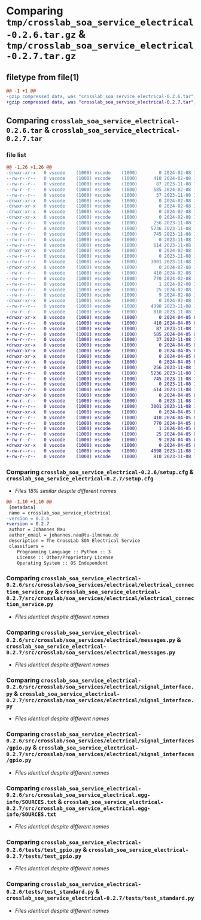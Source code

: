 # Comparing `tmp/crosslab_soa_service_electrical-0.2.6.tar.gz` & `tmp/crosslab_soa_service_electrical-0.2.7.tar.gz`

## filetype from file(1)

```diff
@@ -1 +1 @@
-gzip compressed data, was "crosslab_soa_service_electrical-0.2.6.tar", last modified: Thu Feb  8 15:26:18 2024, max compression
+gzip compressed data, was "crosslab_soa_service_electrical-0.2.7.tar", last modified: Fri Apr  5 09:17:07 2024, max compression
```

## Comparing `crosslab_soa_service_electrical-0.2.6.tar` & `crosslab_soa_service_electrical-0.2.7.tar`

### file list

```diff
@@ -1,26 +1,26 @@
-drwxr-xr-x   0 vscode    (1000) vscode    (1000)        0 2024-02-08 15:26:18.284196 crosslab_soa_service_electrical-0.2.6/
--rw-r--r--   0 vscode    (1000) vscode    (1000)      410 2024-02-08 15:26:18.284196 crosslab_soa_service_electrical-0.2.6/PKG-INFO
--rw-r--r--   0 vscode    (1000) vscode    (1000)       87 2023-11-08 12:05:40.000000 crosslab_soa_service_electrical-0.2.6/pyproject.toml
--rw-r--r--   0 vscode    (1000) vscode    (1000)      585 2024-02-08 15:26:18.284196 crosslab_soa_service_electrical-0.2.6/setup.cfg
--rw-r--r--   0 vscode    (1000) vscode    (1000)       37 2023-11-08 12:05:40.000000 crosslab_soa_service_electrical-0.2.6/setup.py
-drwxr-xr-x   0 vscode    (1000) vscode    (1000)        0 2024-02-08 15:26:18.284196 crosslab_soa_service_electrical-0.2.6/src/
-drwxr-xr-x   0 vscode    (1000) vscode    (1000)        0 2024-02-08 15:26:18.284196 crosslab_soa_service_electrical-0.2.6/src/crosslab/
-drwxr-xr-x   0 vscode    (1000) vscode    (1000)        0 2024-02-08 15:26:18.284196 crosslab_soa_service_electrical-0.2.6/src/crosslab/soa_services/
-drwxr-xr-x   0 vscode    (1000) vscode    (1000)        0 2024-02-08 15:26:18.284196 crosslab_soa_service_electrical-0.2.6/src/crosslab/soa_services/electrical/
--rw-r--r--   0 vscode    (1000) vscode    (1000)      256 2023-11-08 12:05:40.000000 crosslab_soa_service_electrical-0.2.6/src/crosslab/soa_services/electrical/__init__.py
--rw-r--r--   0 vscode    (1000) vscode    (1000)     5236 2023-11-08 12:05:40.000000 crosslab_soa_service_electrical-0.2.6/src/crosslab/soa_services/electrical/electrical_connection_service.py
--rw-r--r--   0 vscode    (1000) vscode    (1000)      745 2023-11-08 12:05:40.000000 crosslab_soa_service_electrical-0.2.6/src/crosslab/soa_services/electrical/messages.py
--rw-r--r--   0 vscode    (1000) vscode    (1000)        0 2023-11-08 12:05:40.000000 crosslab_soa_service_electrical-0.2.6/src/crosslab/soa_services/electrical/py.typed
--rw-r--r--   0 vscode    (1000) vscode    (1000)      614 2023-11-08 12:05:40.000000 crosslab_soa_service_electrical-0.2.6/src/crosslab/soa_services/electrical/signal_interface.py
-drwxr-xr-x   0 vscode    (1000) vscode    (1000)        0 2024-02-08 15:26:18.284196 crosslab_soa_service_electrical-0.2.6/src/crosslab/soa_services/electrical/signal_interfaces/
--rw-r--r--   0 vscode    (1000) vscode    (1000)        0 2023-11-08 12:05:40.000000 crosslab_soa_service_electrical-0.2.6/src/crosslab/soa_services/electrical/signal_interfaces/__init__.py
--rw-r--r--   0 vscode    (1000) vscode    (1000)     3001 2023-11-08 12:05:40.000000 crosslab_soa_service_electrical-0.2.6/src/crosslab/soa_services/electrical/signal_interfaces/gpio.py
-drwxr-xr-x   0 vscode    (1000) vscode    (1000)        0 2024-02-08 15:26:18.284196 crosslab_soa_service_electrical-0.2.6/src/crosslab_soa_service_electrical.egg-info/
--rw-r--r--   0 vscode    (1000) vscode    (1000)      410 2024-02-08 15:26:18.000000 crosslab_soa_service_electrical-0.2.6/src/crosslab_soa_service_electrical.egg-info/PKG-INFO
--rw-r--r--   0 vscode    (1000) vscode    (1000)      770 2024-02-08 15:26:18.000000 crosslab_soa_service_electrical-0.2.6/src/crosslab_soa_service_electrical.egg-info/SOURCES.txt
--rw-r--r--   0 vscode    (1000) vscode    (1000)        1 2024-02-08 15:26:18.000000 crosslab_soa_service_electrical-0.2.6/src/crosslab_soa_service_electrical.egg-info/dependency_links.txt
--rw-r--r--   0 vscode    (1000) vscode    (1000)       25 2024-02-08 15:26:18.000000 crosslab_soa_service_electrical-0.2.6/src/crosslab_soa_service_electrical.egg-info/requires.txt
--rw-r--r--   0 vscode    (1000) vscode    (1000)        9 2024-02-08 15:26:18.000000 crosslab_soa_service_electrical-0.2.6/src/crosslab_soa_service_electrical.egg-info/top_level.txt
-drwxr-xr-x   0 vscode    (1000) vscode    (1000)        0 2024-02-08 15:26:18.284196 crosslab_soa_service_electrical-0.2.6/tests/
--rw-r--r--   0 vscode    (1000) vscode    (1000)     4098 2023-11-08 12:05:40.000000 crosslab_soa_service_electrical-0.2.6/tests/test_gpio.py
--rw-r--r--   0 vscode    (1000) vscode    (1000)      810 2023-11-08 12:05:40.000000 crosslab_soa_service_electrical-0.2.6/tests/test_standard.py
+drwxr-xr-x   0 vscode    (1000) vscode    (1000)        0 2024-04-05 09:17:07.842567 crosslab_soa_service_electrical-0.2.7/
+-rw-r--r--   0 vscode    (1000) vscode    (1000)      410 2024-04-05 09:17:07.842567 crosslab_soa_service_electrical-0.2.7/PKG-INFO
+-rw-r--r--   0 vscode    (1000) vscode    (1000)       87 2023-11-08 12:05:40.000000 crosslab_soa_service_electrical-0.2.7/pyproject.toml
+-rw-r--r--   0 vscode    (1000) vscode    (1000)      585 2024-04-05 09:17:07.842567 crosslab_soa_service_electrical-0.2.7/setup.cfg
+-rw-r--r--   0 vscode    (1000) vscode    (1000)       37 2023-11-08 12:05:40.000000 crosslab_soa_service_electrical-0.2.7/setup.py
+drwxr-xr-x   0 vscode    (1000) vscode    (1000)        0 2024-04-05 09:17:07.838567 crosslab_soa_service_electrical-0.2.7/src/
+drwxr-xr-x   0 vscode    (1000) vscode    (1000)        0 2024-04-05 09:17:07.838567 crosslab_soa_service_electrical-0.2.7/src/crosslab/
+drwxr-xr-x   0 vscode    (1000) vscode    (1000)        0 2024-04-05 09:17:07.838567 crosslab_soa_service_electrical-0.2.7/src/crosslab/soa_services/
+drwxr-xr-x   0 vscode    (1000) vscode    (1000)        0 2024-04-05 09:17:07.842567 crosslab_soa_service_electrical-0.2.7/src/crosslab/soa_services/electrical/
+-rw-r--r--   0 vscode    (1000) vscode    (1000)      256 2023-11-08 12:05:40.000000 crosslab_soa_service_electrical-0.2.7/src/crosslab/soa_services/electrical/__init__.py
+-rw-r--r--   0 vscode    (1000) vscode    (1000)     5236 2023-11-08 12:05:40.000000 crosslab_soa_service_electrical-0.2.7/src/crosslab/soa_services/electrical/electrical_connection_service.py
+-rw-r--r--   0 vscode    (1000) vscode    (1000)      745 2023-11-08 12:05:40.000000 crosslab_soa_service_electrical-0.2.7/src/crosslab/soa_services/electrical/messages.py
+-rw-r--r--   0 vscode    (1000) vscode    (1000)        0 2023-11-08 12:05:40.000000 crosslab_soa_service_electrical-0.2.7/src/crosslab/soa_services/electrical/py.typed
+-rw-r--r--   0 vscode    (1000) vscode    (1000)      614 2023-11-08 12:05:40.000000 crosslab_soa_service_electrical-0.2.7/src/crosslab/soa_services/electrical/signal_interface.py
+drwxr-xr-x   0 vscode    (1000) vscode    (1000)        0 2024-04-05 09:17:07.842567 crosslab_soa_service_electrical-0.2.7/src/crosslab/soa_services/electrical/signal_interfaces/
+-rw-r--r--   0 vscode    (1000) vscode    (1000)        0 2023-11-08 12:05:40.000000 crosslab_soa_service_electrical-0.2.7/src/crosslab/soa_services/electrical/signal_interfaces/__init__.py
+-rw-r--r--   0 vscode    (1000) vscode    (1000)     3001 2023-11-08 12:05:40.000000 crosslab_soa_service_electrical-0.2.7/src/crosslab/soa_services/electrical/signal_interfaces/gpio.py
+drwxr-xr-x   0 vscode    (1000) vscode    (1000)        0 2024-04-05 09:17:07.842567 crosslab_soa_service_electrical-0.2.7/src/crosslab_soa_service_electrical.egg-info/
+-rw-r--r--   0 vscode    (1000) vscode    (1000)      410 2024-04-05 09:17:07.000000 crosslab_soa_service_electrical-0.2.7/src/crosslab_soa_service_electrical.egg-info/PKG-INFO
+-rw-r--r--   0 vscode    (1000) vscode    (1000)      770 2024-04-05 09:17:07.000000 crosslab_soa_service_electrical-0.2.7/src/crosslab_soa_service_electrical.egg-info/SOURCES.txt
+-rw-r--r--   0 vscode    (1000) vscode    (1000)        1 2024-04-05 09:17:07.000000 crosslab_soa_service_electrical-0.2.7/src/crosslab_soa_service_electrical.egg-info/dependency_links.txt
+-rw-r--r--   0 vscode    (1000) vscode    (1000)       25 2024-04-05 09:17:07.000000 crosslab_soa_service_electrical-0.2.7/src/crosslab_soa_service_electrical.egg-info/requires.txt
+-rw-r--r--   0 vscode    (1000) vscode    (1000)        9 2024-04-05 09:17:07.000000 crosslab_soa_service_electrical-0.2.7/src/crosslab_soa_service_electrical.egg-info/top_level.txt
+drwxr-xr-x   0 vscode    (1000) vscode    (1000)        0 2024-04-05 09:17:07.842567 crosslab_soa_service_electrical-0.2.7/tests/
+-rw-r--r--   0 vscode    (1000) vscode    (1000)     4098 2023-11-08 12:05:40.000000 crosslab_soa_service_electrical-0.2.7/tests/test_gpio.py
+-rw-r--r--   0 vscode    (1000) vscode    (1000)      810 2023-11-08 12:05:40.000000 crosslab_soa_service_electrical-0.2.7/tests/test_standard.py
```

### Comparing `crosslab_soa_service_electrical-0.2.6/setup.cfg` & `crosslab_soa_service_electrical-0.2.7/setup.cfg`

 * *Files 18% similar despite different names*

```diff
@@ -1,10 +1,10 @@
 [metadata]
 name = crosslab_soa_service_electrical
-version = 0.2.6
+version = 0.2.7
 author = Johannes Nau
 author_email = johannes.nau@tu-ilmenau.de
 description = The CrossLab SOA Electrical Service
 classifiers = 
 	Programming Language :: Python :: 3
 	License :: Other/Proprietary License
 	Operating System :: OS Independent
```

### Comparing `crosslab_soa_service_electrical-0.2.6/src/crosslab/soa_services/electrical/electrical_connection_service.py` & `crosslab_soa_service_electrical-0.2.7/src/crosslab/soa_services/electrical/electrical_connection_service.py`

 * *Files identical despite different names*

### Comparing `crosslab_soa_service_electrical-0.2.6/src/crosslab/soa_services/electrical/messages.py` & `crosslab_soa_service_electrical-0.2.7/src/crosslab/soa_services/electrical/messages.py`

 * *Files identical despite different names*

### Comparing `crosslab_soa_service_electrical-0.2.6/src/crosslab/soa_services/electrical/signal_interface.py` & `crosslab_soa_service_electrical-0.2.7/src/crosslab/soa_services/electrical/signal_interface.py`

 * *Files identical despite different names*

### Comparing `crosslab_soa_service_electrical-0.2.6/src/crosslab/soa_services/electrical/signal_interfaces/gpio.py` & `crosslab_soa_service_electrical-0.2.7/src/crosslab/soa_services/electrical/signal_interfaces/gpio.py`

 * *Files identical despite different names*

### Comparing `crosslab_soa_service_electrical-0.2.6/src/crosslab_soa_service_electrical.egg-info/SOURCES.txt` & `crosslab_soa_service_electrical-0.2.7/src/crosslab_soa_service_electrical.egg-info/SOURCES.txt`

 * *Files identical despite different names*

### Comparing `crosslab_soa_service_electrical-0.2.6/tests/test_gpio.py` & `crosslab_soa_service_electrical-0.2.7/tests/test_gpio.py`

 * *Files identical despite different names*

### Comparing `crosslab_soa_service_electrical-0.2.6/tests/test_standard.py` & `crosslab_soa_service_electrical-0.2.7/tests/test_standard.py`

 * *Files identical despite different names*

